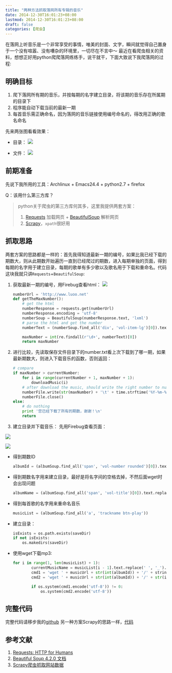 ```yaml
---
title: "两种方法抓取落网所有专辑的音乐"
date: 2014-12-30T16:01:23+08:00
lastmod: 2014-12-30T16:01:23+08:00
draft: false
categories: [爬虫]
---
```


在落网上听音乐是一个非常享受的事情，唯美的封面、文字，瞬间就觉得自己置身于一个没有喧嚣、没有嘈杂的环境里，一切尽在不言中～
最近在看爬虫相关的资料，想想正好用python爬爬落网练练手，说干就干，下面大致说下我爬落网的过程:

## 明确目标

1. 爬下落网所有期的音乐，并按每期的名字建立目录，将该期的音乐存在所属期的目录下
2. 程序能自动下载当前的最新一期
3. 每首音乐需正确命名，因为落网的音乐链接使用编号命名的，得改用正确的歌名命名

先来两张图看看效果：

* 目录：
![](http://ww4.sinaimg.cn/large/6120fe13jw1entwctqx52j20wh06pdkg.jpg)

* 文件：
![](http://ww3.sinaimg.cn/large/6120fe13jw1entwf5kdp1j20kb070jv3.jpg)

## 前期准备
先说下我所用的工具：Archlinux + Emacs24.4 + python2.7 + firefox

Q：该用什么第三方库？
> python关于爬虫的第三方库何其多，这里我提供两套方案：
>
> 1. [Requests](http://requests.readthedocs.org/zh_CN/latest/) 加载网页 + [BeautifulSoup](http://www.crummy.com/software/BeautifulSoup/bs4/doc/index.zh.html) 解析网页
> 2. [Scrapy](http://scrapy.org)，`xpath`很好用

## 抓取思路
两套方案的思路都是一样的：首先我得知道最新一期的编号，如果比我已经下载的期数大，则从此期数开始遍历一直到已经爬过的期数，进入每期单独的页面，得到每期的名字用于建立目录，每期的歌单有多少歌以及歌名用于下载和重命名。代码这块我就只讲`Requests`+`BeautifulSoup`:

1. 获取最新一期的编号，用Firebug查看html：
![](http://ww1.sinaimg.cn/large/6120fe13jw1entxgq1gcnj20fc03cq3o.jpg)

    ```python
    numberUrl = 'http://www.luoo.net'
    def getTheMaxNumber():
        # get the html
        numberResponse = requests.get(numberUrl)
        numberResponse.encoding = 'utf-8'
        numberSoup = BeautifulSoup(numberResponse.text, 'lxml')
        # parse the html and get the number
        numberText = (numberSoup.find_all('div', 'vol-item-lg')[0]).text

        maxNumber = int(re.findall(r'\d+', numberText)[0])
        return maxNumber
    ```

2. 进行比较，先读取保存文件目录下的number.txt看上次下载到了哪一期，如果最新期数大，则进入下载音乐的函数，否则返回：

    ```python
    # compare
    if maxNumber > currentNumber:
        for i in range(currentNumber + 1, maxNumber + 1):
            downloadMusic(i)
        # after download the music, should write the right number to number.txt
        numberFile.write(str(maxNumber) + '\t' + time.strftime('%Y-%m-%d %H:%M:%S') + '\n')
        numberFile.close()
    else:
        # do nothing
        print '您已经下载了所有的期数，谢谢！\n'
        return
    ```

3. 建立目录并下载音乐：
先用Firebug查看页面：

![](http://ww4.sinaimg.cn/large/6120fe13jw1entxwx6hi8j20ao01vweq.jpg)

![](http://ww2.sinaimg.cn/large/6120fe13jw1entxzc87ehj20gn01imxk.jpg)

* 得到期数ID

    ```python
    albumId = (albumSoup.find_all('span', 'vol-number rounded')[0]).text
    ```

* 得到期数名字用来建立目录，最好是将名字间的空格去掉，不然后面wget时会出现问题

    ```python
    albumName = (albumSoup.find_all('span', 'vol-title')[0]).text.replace(' ', '_')
    ```

* 得到每首歌的名字用来重命名音乐

    ```python
    musicList = (albumSoup.find_all('a', 'trackname btn-play'))
    ```

* 建立目录：

    ```python
    isExists = os.path.exists(saveDir)
    if not isExists:
        os.makedirs(saveDir)
    ```

* 使用wget下载mp3:

    ```python
    for i in range(1, len(musicList) + 1):
            currentMusicName = musicList[i - 1].text.replace(' ', '_').replace('._', '.').strip('(').strip(')')
            cmd1 = 'wget ' + musicUrl + str(int(albumId)) + '/' + string.zfill(i,2) + '.mp3 ' + '-O ' + saveDir + currentMusicName + '.mp3'
            cmd2 = 'wget ' + musicUrl + str(int(albumId)) + '/' + str(i) + '.mp3 ' + '-O ' + saveDir + currentMusicName + '.mp3'

            if os.system(cmd1.encode('utf-8')) != 0:
                os.system(cmd2.encode('utf-8'))
    ```

## 完整代码
完整代码请移步我的[github](https://github.com/jlovedragon/CrawLuoo/tree/master/requests_bs4)
另一种方案Scrapy的思路一样，[代码](https://github.com/jlovedragon/CrawLuoo/tree/master/scrapy)

## 参考文献
1. [Requests: HTTP for Humans](http://requests.readthedocs.org/zh_CN/latest/)
2. [Beautiful Soup 4.2.0 文档](http://www.crummy.com/software/BeautifulSoup/bs4/doc/index.zh.html)
3. [Scrapy爬虫抓取网站数据](http://chenqx.github.io/2014/11/09/Scrapy-Tutorial-for-BBSSpider/)

